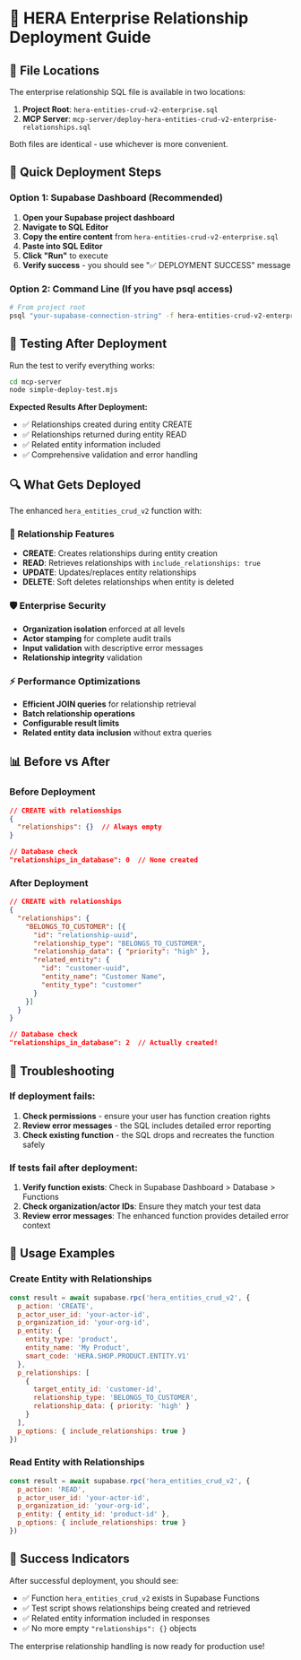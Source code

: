 # 🚀 HERA Enterprise Relationship Deployment Guide

## 📁 File Locations

The enterprise relationship SQL file is available in two locations:

1. **Project Root**: `hera-entities-crud-v2-enterprise.sql` 
2. **MCP Server**: `mcp-server/deploy-hera-entities-crud-v2-enterprise-relationships.sql`

Both files are identical - use whichever is more convenient.

## 🎯 Quick Deployment Steps

### Option 1: Supabase Dashboard (Recommended)

1. **Open your Supabase project dashboard**
2. **Navigate to SQL Editor**
3. **Copy the entire content** from `hera-entities-crud-v2-enterprise.sql`
4. **Paste into SQL Editor**
5. **Click "Run"** to execute
6. **Verify success** - you should see "✅ DEPLOYMENT SUCCESS" message

### Option 2: Command Line (If you have psql access)

```bash
# From project root
psql "your-supabase-connection-string" -f hera-entities-crud-v2-enterprise.sql
```

## 🧪 Testing After Deployment

Run the test to verify everything works:

```bash
cd mcp-server
node simple-deploy-test.mjs
```

**Expected Results After Deployment:**
- ✅ Relationships created during entity CREATE
- ✅ Relationships returned during entity READ  
- ✅ Related entity information included
- ✅ Comprehensive validation and error handling

## 🔍 What Gets Deployed

The enhanced `hera_entities_crud_v2` function with:

### 🔗 Relationship Features
- **CREATE**: Creates relationships during entity creation
- **READ**: Retrieves relationships with `include_relationships: true`
- **UPDATE**: Updates/replaces entity relationships
- **DELETE**: Soft deletes relationships when entity is deleted

### 🛡️ Enterprise Security
- **Organization isolation** enforced at all levels
- **Actor stamping** for complete audit trails
- **Input validation** with descriptive error messages
- **Relationship integrity** validation

### ⚡ Performance Optimizations
- **Efficient JOIN queries** for relationship retrieval
- **Batch relationship operations** 
- **Configurable result limits**
- **Related entity data inclusion** without extra queries

## 📊 Before vs After

### Before Deployment
```json
// CREATE with relationships
{
  "relationships": {}  // Always empty
}

// Database check
"relationships_in_database": 0  // None created
```

### After Deployment
```json
// CREATE with relationships
{
  "relationships": {
    "BELONGS_TO_CUSTOMER": [{
      "id": "relationship-uuid",
      "relationship_type": "BELONGS_TO_CUSTOMER", 
      "relationship_data": { "priority": "high" },
      "related_entity": {
        "id": "customer-uuid",
        "entity_name": "Customer Name",
        "entity_type": "customer"
      }
    }]
  }
}

// Database check  
"relationships_in_database": 2  // Actually created!
```

## 🔧 Troubleshooting

### If deployment fails:

1. **Check permissions** - ensure your user has function creation rights
2. **Review error messages** - the SQL includes detailed error reporting
3. **Check existing function** - the SQL drops and recreates the function safely

### If tests fail after deployment:

1. **Verify function exists**: Check in Supabase Dashboard > Database > Functions
2. **Check organization/actor IDs**: Ensure they match your test data
3. **Review error messages**: The enhanced function provides detailed error context

## 📝 Usage Examples

### Create Entity with Relationships
```javascript
const result = await supabase.rpc('hera_entities_crud_v2', {
  p_action: 'CREATE',
  p_actor_user_id: 'your-actor-id',
  p_organization_id: 'your-org-id',
  p_entity: {
    entity_type: 'product',
    entity_name: 'My Product',
    smart_code: 'HERA.SHOP.PRODUCT.ENTITY.V1'
  },
  p_relationships: [
    {
      target_entity_id: 'customer-id',
      relationship_type: 'BELONGS_TO_CUSTOMER',
      relationship_data: { priority: 'high' }
    }
  ],
  p_options: { include_relationships: true }
})
```

### Read Entity with Relationships
```javascript
const result = await supabase.rpc('hera_entities_crud_v2', {
  p_action: 'READ',
  p_actor_user_id: 'your-actor-id',
  p_organization_id: 'your-org-id',
  p_entity: { entity_id: 'product-id' },
  p_options: { include_relationships: true }
})
```

## 🎉 Success Indicators

After successful deployment, you should see:

- ✅ Function `hera_entities_crud_v2` exists in Supabase Functions
- ✅ Test script shows relationships being created and retrieved
- ✅ Related entity information included in responses
- ✅ No more empty `"relationships": {}` objects

The enterprise relationship handling is now ready for production use!